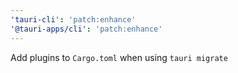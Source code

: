 ```yaml
---
'tauri-cli': 'patch:enhance'
'@tauri-apps/cli': 'patch:enhance'
---
```


Add plugins to `Cargo.toml` when using `tauri migrate`

